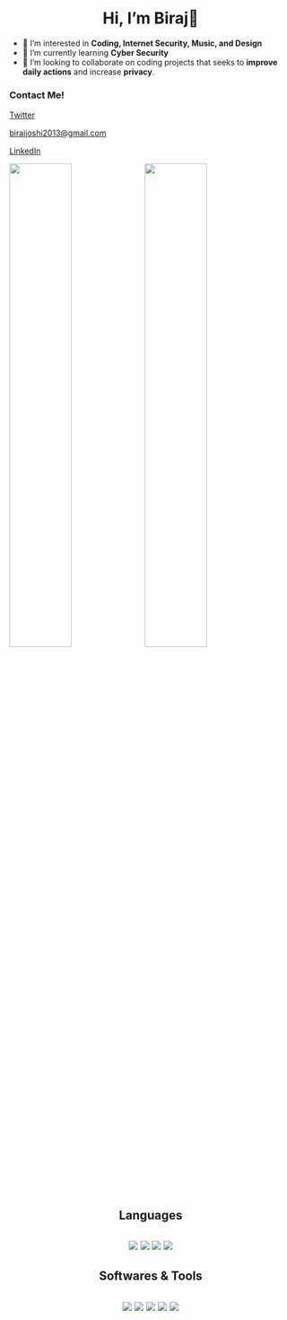 <h1 align='center'> Hi, I’m Biraj👋</h1>

- 📖 I’m interested in **Coding, Internet Security, Music, and Design**
- 🌱 I’m currently learning **Cyber Security**
- 🚀 I’m looking to collaborate on coding projects that seeks to **improve daily actions** and increase **privacy**.

**<h3>Contact Me!</h3>**

[Twitter](https://twitter.com/TonBhu)
<a herf='https://twitter.com/TonBhu'>
    <img src="https://img.icons8.com/color/48/000000/twitter--v2.png" width='15'> 
</a>

birajjoshi2013@gmail.com
<a herf='birajjoshi2013@gmail.com'> 
    <img src="https://img.icons8.com/fluency/48/000000/mail.png"
    width='15'> 
</a>

[LinkedIn]( https://www.linkedin.com/in/biraj-joshi-865481201/)
<a herf='https://www.linkedin.com/in/biraj-joshi-865481201/'>
    <img src="https://img.icons8.com/fluency/48/000000/linkedin.png" width='15'>
</a>

<p align=left>
    <img width=47% src='https://github-readme-stats.vercel.app/api?username=bjoshi-bit&show_icons=true&theme=dracula'>
    <img width=47% src='https://github-readme-stats.vercel.app/api/top-langs/?username=bjoshi-bit&layout=compact'>
</p>

<h2 align=center>Languages<h2>

<p align=center>
    <img src='https://img.shields.io/badge/python-3670A0?style=for-the-badge&logo=python&logoColor=ffdd54'>
    <img src='https://img.shields.io/badge/java-%23ED8B00.svg?style=for-the-badge&logo=java&logoColor=white'>
    <img src='https://img.shields.io/badge/php-%23777BB4.svg?style=for-the-badge&logo=php&logoColor=white'>
     <img src='https://img.shields.io/badge/html5-%23E34F26.svg?style=for-the-badge&logo=html5&logoColor=white'>
</p>

<h2 align=center>Softwares & Tools<h2>

<p align=center> 
    <img src='https://img.shields.io/badge/Visual%20Studio%20Code-0078d7.svg?style=for-the-badge&logo=visual-studio-code&logoColor=white'>
    <img src='https://img.shields.io/badge/pycharm-143?style=for-the-badge&logo=pycharm&logoColor=black&color=black&labelColor=green'>
    <img src='https://img.shields.io/badge/Kali-268BEE?style=for-the-badge&logo=kalilinux&logoColor=white'>
    <img src="https://img.shields.io/badge/Windows-0078D6?style=for-the-badge&logo=windows&logoColor=white">
    <img src = https://img.shields.io/badge/git-%23F05033.svg?style=for-the-badge&logo=git&logoColor=white>
</p>
